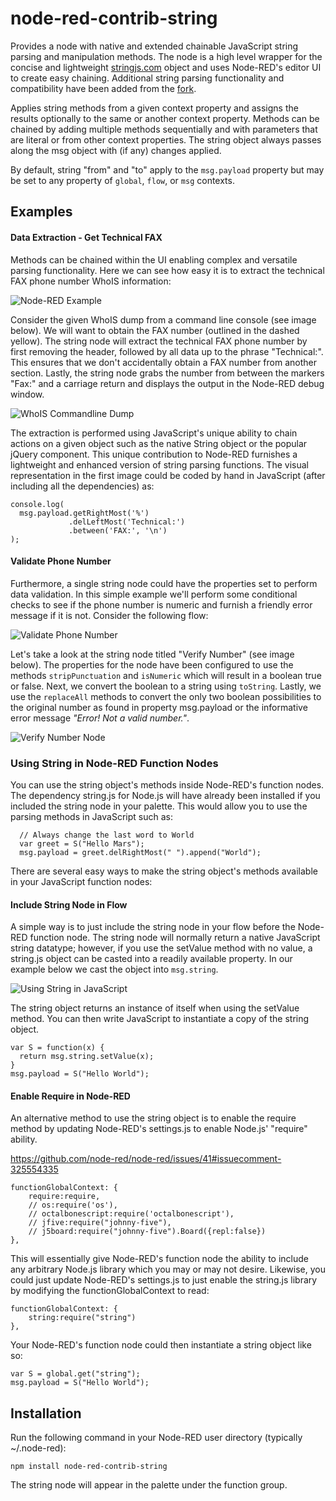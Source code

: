 # node-red-contrib-string
Provides a node with native and extended chainable JavaScript string parsing
and manipulation methods. The node is a high level wrapper for the concise and
lightweight [stringjs.com](https://web.archive.org/web/20171201072159/http://stringjs.com/) object and uses Node-RED's editor UI to create easy
chaining. Additional string parsing functionality and compatibility have been
added from the [fork](https://github.com/Steveorevo/string.js).

Applies string methods from a given context property and assigns the results
optionally to the same or another context property. Methods can be chained by
adding multiple methods sequentially and with parameters that are literal or
from other context properties. The string object always passes along the msg
object with (if any) changes applied.

By default, string "from" and "to" apply to the `msg.payload` property but may
be set to any property of `global`, `flow`, or `msg` contexts.

## Examples

#### Data Extraction - Get Technical FAX
Methods can be chained within the UI enabling complex and versatile parsing
functionality. Here we can see how easy it is to extract the technical FAX phone
number WhoIS information:

![Node-RED Example](/string/demo/parsed-whois.png?raw=true "Parse WhoIS for Technical FAX")

Consider the given WhoIS dump from a command line console (see image below).
We will want to obtain the FAX number (outlined in the dashed yellow). The string
node will extract the technical FAX phone number by first removing the header,
followed by all data up to the phrase "Technical:". This ensures that we don't
accidentally obtain a FAX number from another section. Lastly, the string node
grabs the number from between the markers "Fax:" and a carriage return and
displays the output in the Node-RED debug window.

![WhoIS Commandline Dump](/string/demo/technical-fax.png?raw=true "Raw Commandline Dump from WhoIS")

The extraction is performed using JavaScript's unique ability to chain actions on
a given object such as the native String object or the popular jQuery component.
This unique contribution to Node-RED furnishes a lightweight and enhanced version
of string parsing functions. The visual representation in the first image could be
coded by hand in JavaScript (after including all the dependencies) as:
```
console.log(
  msg.payload.getRightMost('%')
             .delLeftMost('Technical:')
             .between('FAX:', '\n')
);
```

#### Validate Phone Number
Furthermore, a single string node could have the properties set to perform data
validation. In this simple example we'll perform some conditional checks to
see if the phone number is numeric and furnish a friendly error message if it is
not. Consider the following flow:

![Validate Phone Number](/string/demo/validate-phone.png?raw=true "Validate Phone Number")

Let's take a look at the string node titled "Verify Number" (see image below).
The properties for the node have been configured to use the methods
`stripPunctuation` and `isNumeric` which will result in a boolean true or false.
Next, we convert the boolean to a string using `toString`. Lastly, we use the
`replaceAll` methods to convert the only two boolean possibilities to the
original number as found in property msg.payload or the informative error message
 _"Error! Not a valid number."_.

![Verify Number Node](/string/demo/validate-node-properties.png?raw=true "Verify Number properties")

### Using String in Node-RED Function Nodes
You can use the string object's methods inside Node-RED's function nodes. The
dependency string.js for Node.js will have already been installed if you included
the string node in your palette. This would allow you to use the parsing methods
in JavaScript such as:

```
  // Always change the last word to World
  var greet = S("Hello Mars");
  msg.payload = greet.delRightMost(" ").append("World");
```

There are several easy ways to make the string object's methods available in your
JavaScript function nodes:

#### Include String Node in Flow
A simple way is to just include the string node in your flow before the Node-RED
function node. The string node will normally return a native JavaScript string
datatype; however, if you use the setValue method with no value, a string.js
object can be casted into a readily available property. In our example below we
cast the object into `msg.string`.

![Using String in JavaScript](/string/demo/use-in-function.png?raw=true "Using String in JavaScript")

The string object returns an instance of itself when using the setValue method.
You can then write JavaScript to instantiate a copy of the string object.

```
var S = function(x) {
  return msg.string.setValue(x);
}
msg.payload = S("Hello World");
```

#### Enable Require in Node-RED
An alternative method to use the string object is to enable the require method
by updating Node-RED's settings.js to enable Node.js' "require" ability.

https://github.com/node-red/node-red/issues/41#issuecomment-325554335

```
functionGlobalContext: {
    require:require,
    // os:require('os'),
    // octalbonescript:require('octalbonescript'),
    // jfive:require("johnny-five"),
    // j5board:require("johnny-five").Board({repl:false})
},
```
This will essentially give Node-RED's function node the ability to include any
arbitrary Node.js library which you may or may not desire. Likewise, you could
just update Node-RED's settings.js to just enable the string.js library by
modifying the functionGlobalContext to read:
```
functionGlobalContext: {
    string:require("string")
},
```

Your Node-RED's function node could then instantiate a string object like so:
```
var S = global.get("string");
msg.payload = S("Hello World");
```

## Installation
Run the following command in your Node-RED user directory (typically ~/.node-red):

    npm install node-red-contrib-string

The string node will appear in the palette under the function group.
